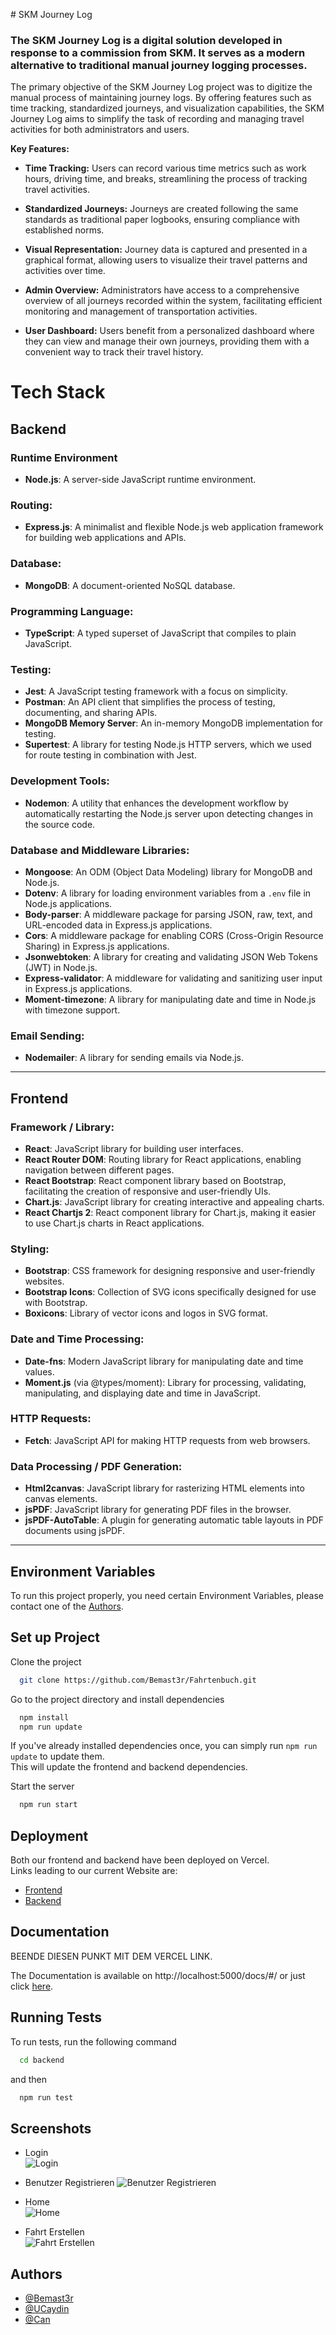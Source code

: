 ﻿﻿# SKM Journey Log

### The SKM Journey Log is a digital solution developed in response to a commission from SKM. It serves as a modern alternative to traditional manual journey logging processes.

The primary objective of the SKM Journey Log project was to digitize the manual process of maintaining journey logs. By offering features such as time tracking, standardized journeys, and visualization capabilities, the SKM Journey Log aims to simplify the task of recording and managing travel activities for both administrators and users.  

**Key Features:**

- **Time Tracking:** Users can record various time metrics such as work hours, driving time, and breaks, streamlining the process of tracking travel activities.

- **Standardized Journeys:** Journeys are created following the same standards as traditional paper logbooks, ensuring compliance with established norms.

- **Visual Representation:** Journey data is captured and presented in a graphical format, allowing users to visualize their travel patterns and activities over time.

- **Admin Overview:** Administrators have access to a comprehensive overview of all journeys recorded within the system, facilitating efficient monitoring and management of transportation activities.

- **User Dashboard:** Users benefit from a personalized dashboard where they can view and manage their own journeys, providing them with a convenient way to track their travel history.



# Tech Stack

## Backend

### Runtime Environment
- **Node.js**: A server-side JavaScript runtime environment.

### Routing:
- **Express.js**: A minimalist and flexible Node.js web application framework for building web applications and APIs.

### Database:
- **MongoDB**: A document-oriented NoSQL database.

### Programming Language:
- **TypeScript**: A typed superset of JavaScript that compiles to plain JavaScript.

### Testing:
- **Jest**: A JavaScript testing framework with a focus on simplicity.
- **Postman**: An API client that simplifies the process of testing, documenting, and sharing APIs.
- **MongoDB Memory Server**: An in-memory MongoDB implementation for testing.
- **Supertest**: A library for testing Node.js HTTP servers, which we used for route testing in combination with Jest.

### Development Tools:
- **Nodemon**: A utility that enhances the development workflow by automatically restarting the Node.js server upon detecting changes in the source code.

### Database and Middleware Libraries:
- **Mongoose**: An ODM (Object Data Modeling) library for MongoDB and Node.js.
- **Dotenv**: A library for loading environment variables from a `.env` file in Node.js applications.
- **Body-parser**: A middleware package for parsing JSON, raw, text, and URL-encoded data in Express.js applications.
- **Cors**: A middleware package for enabling CORS (Cross-Origin Resource Sharing) in Express.js applications.
- **Jsonwebtoken**: A library for creating and validating JSON Web Tokens (JWT) in Node.js.
- **Express-validator**: A middleware for validating and sanitizing user input in Express.js applications.
- **Moment-timezone**: A library for manipulating date and time in Node.js with timezone support.

### Email Sending:
- **Nodemailer**: A library for sending emails via Node.js.

---


## Frontend
### Framework / Library:
- **React**: JavaScript library for building user interfaces.
- **React Router DOM**: Routing library for React applications, enabling navigation between different pages.
- **React Bootstrap**: React component library based on Bootstrap, facilitating the creation of responsive and user-friendly UIs.
- **Chart.js**: JavaScript library for creating interactive and appealing charts.
- **React Chartjs 2**: React component library for Chart.js, making it easier to use Chart.js charts in React applications.

### Styling:
- **Bootstrap**: CSS framework for designing responsive and user-friendly websites.
- **Bootstrap Icons**: Collection of SVG icons specifically designed for use with Bootstrap.
- **Boxicons**: Library of vector icons and logos in SVG format.

### Date and Time Processing:
- **Date-fns**: Modern JavaScript library for manipulating date and time values.
- **Moment.js** (via @types/moment): Library for processing, validating, manipulating, and displaying date and time in JavaScript.

### HTTP Requests:
- **Fetch**: JavaScript API for making HTTP requests from web browsers.

### Data Processing / PDF Generation:
- **Html2canvas**: JavaScript library for rasterizing HTML elements into canvas elements.
- **jsPDF**: JavaScript library for generating PDF files in the browser.
- **jsPDF-AutoTable**: A plugin for generating automatic table layouts in PDF documents using jsPDF.
  
---

## Environment Variables

To run this project properly, you need certain Environment Variables, please contact one of the [Authors](#Authors).  

## Set up Project

Clone the project

```bash
  git clone https://github.com/Bemast3r/Fahrtenbuch.git
```

Go to the project directory and install dependencies 

```bash
  npm install
  npm run update
```
If you've already installed dependencies once, you can simply run `npm run update` to update them.  
This will update the frontend and backend dependencies.

Start the server

```bash
  npm run start
```

## Deployment
Both our frontend and backend have been deployed on Vercel.\
Links leading to our current Website are:
- [Frontend](https://fahrtenbuch.vercel.app/home)
- [Backend](https://fahrtenbuch-backend.vercel.app/)


## Documentation

BEENDE DIESEN PUNKT MIT DEM VERCEL LINK.

The Documentation is available on http://localhost:5000/docs/#/ or just click [here](http://localhost:5000/docs/#/).


## Running Tests

To run tests, run the following command

```bash
  cd backend
```
and then 
```bash
  npm run test
```



## Screenshots

- Login  
![Login](https://snipboard.io/ri1jeq.jpg)  

- Benutzer Registrieren
 ![Benutzer Registrieren](https://snipboard.io/CuIdtA.jpg)  
 
- Home  
![Home](https://snipboard.io/KLNZr9.jpg)  

- Fahrt Erstellen  
![Fahrt Erstellen](https://snipboard.io/ueQNUx.jpg)  




## Authors

- [@Bemast3r](https://github.com/Bemast3r)
- [@UCaydin](https://github.com/UCaydin)
- [@Can](https://github.com/KirinoSan1)
